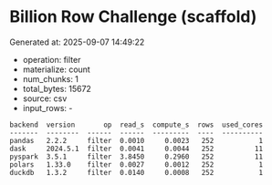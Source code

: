 # Billion Row Challenge (scaffold)

Generated at: 2025-09-07 14:49:22

- operation: filter
- materialize: count
- num_chunks: 1
- total_bytes: 15672
- source: csv
- input_rows: -

```text
backend  version       op  read_s  compute_s  rows  used_cores
-------  --------  ------  ------  ---------  ----  ----------
pandas   2.2.2     filter  0.0010     0.0023   252           1
dask     2024.5.1  filter  0.0041     0.0044   252          11
pyspark  3.5.1     filter  3.8450     0.2960   252          11
polars   1.33.0    filter  0.0027     0.0012   252           1
duckdb   1.3.2     filter  0.0140     0.0008   252           1
```
